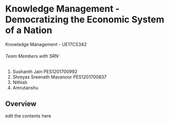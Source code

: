 # Knowledge Management - Democratizing the Economic System of a Nation

Knowledge Management - UE17CS342

###### Team Members with SRN:
1. Sushanth Jain PES1201700992
2. Shreyas Sreenath Mavanoor PES1201700837
3. Nithish
4. Amrutanshu

## Overview
edit the contents here

